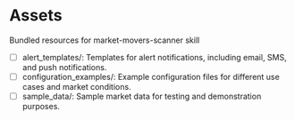 # Assets

Bundled resources for market-movers-scanner skill

- [ ] alert_templates/: Templates for alert notifications, including email, SMS, and push notifications.
- [ ] configuration_examples/: Example configuration files for different use cases and market conditions.
- [ ] sample_data/: Sample market data for testing and demonstration purposes.

